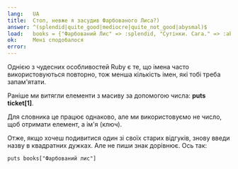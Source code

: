 ```yaml
---
lang:   UA
title:  Стоп, невже я засудив Фарбованого Лиса?)
answer: ^(splendid|quite_good|mediocre|quite_not_good|abysmal)$
load:   books = {"Фарбований Лис" => :splendid, "Сутінки. Сага." => :abysmal, "Хоббіт" => :mediocre}
ok:     Мені сподобалося
error:  
---
```


Однією з чудесних особливостей Ruby є те, що імена часто використовуються повторно, тож менша кількість імен, які тобі треба запам'ятати.

Раніше ми витягли елементи з масиву за допомогою числа:
__puts ticket[1]__.

Для словника це працює однаково, але ми використовуємо не число, щоб отримати елемент, а ім'я (ключ).

Отже, якщо хочеш подивитися один зі своїх старих відгуків, знову введи назву в квадратних дужках. Але не пиши знак дорівнює. Ось так:

    puts books["Фарбований лис"]
